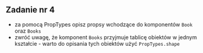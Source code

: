 <!-- _class: time10 -->

## Zadanie nr 4

- za pomocą PropTypes opisz propsy wchodzące do komponentów `Book` oraz `Books`
- zwróć uwagę, że komponent `Books` przyjmuje tablicę obiektów w jednym kształcie - warto do opisania tych obiektów użyć `PropTypes.shape`
